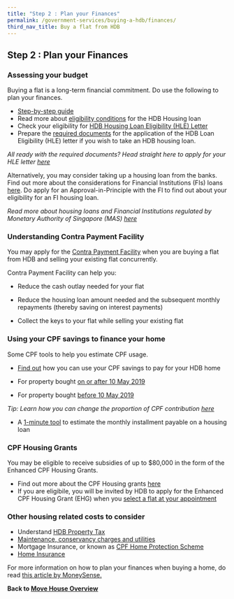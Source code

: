 ```yaml
---
title: "Step 2 : Plan your Finances"
permalink: /government-services/buying-a-hdb/finances/
third_nav_title: Buy a flat from HDB
---
```


## Step 2 : Plan your Finances

### Assessing your budget

Buying a flat is a long-term financial commitment. Do use the following to plan your finances.

- <a href="https://hdb.gov.sg/cs/infoweb/residential/financing-a-flat-purchase/step-by-step-guide-to-financial-planning" target="_blank">Step-by-step guide</a>
- Read more about <a href="https://hdb.gov.sg/cs/infoweb/residential/financing-a-flat-purchase/housing-loan-from-hdb/eligibility-conditions" target="_blank">eligibility conditions</a> for the HDB Housing loan
- Check your eligibility for <a href="https://services2.hdb.gov.sg/webapp/BP13EligCheck/BP13SHome?strSystem=CHECK" target="_blank">HDB Housing Loan Eligibility (HLE) Letter</a>
- Prepare the <a href="https://hdb.gov.sg/cs/infoweb/residential/financing-a-flat-purchase/housing-loan-from-hdb/income-guidelines-and-other-documents" target="_blank">required documents</a> for the application of the HDB Loan Eligibility (HLE) letter if you wish to take an HDB housing loan.

*All ready with the required documents? Head straight here to apply for your HLE letter <a href="https://services2.hdb.gov.sg/webapp/BP27AWHLEApplication/BP27SHome" target="_blank">here</a>*

Alternatively, you may consider taking up a housing loan from the banks. 
Find out more about the considerations for Financial Institutions (FIs) loans <a href="https://hdb.gov.sg/cs/infoweb/residential/financing-a-flat-purchase/housing-loan-from-banks" target="_blank">here</a>. Do apply for an Approval-in-Principle with the FI to find out about your eligibility for an FI housing loan.

*Read more about housing loans and Financial Institutions regulated by Monetary Authority of Singapore (MAS) <a href="https://www.moneysense.gov.sg/-/media/moneysense/media-article/about_home-loans_english.pdf?la=en&hash=BE9E0DE08401B8C017DE51856BC2DEF23050414C" target="_blank">here</a>*


### Understanding Contra Payment Facility
You may apply for the <a href="https://hdb.gov.sg/cs/infoweb/residential/financing-a-flat-purchase/housing-loan-from-hdb/contra-payment-facility-for-new-flats" target="_blank">Contra Payment Facility</a> when you are buying a flat from HDB and selling your existing flat concurrently. 

Contra Payment Facility can help you:
- Reduce the cash outlay needed for your flat

- Reduce the housing loan amount needed and the subsequent monthly repayments (thereby saving on interest payments)

- Collect the keys to your flat while selling your existing flat
    

### Using your CPF savings to finance your home

Some CPF tools to help you estimate CPF usage.

- <a href="https://www.cpf.gov.sg/Members/Schemes/schemes/housing/public-housing-scheme" target="_blank">Find out</a> how you can use your CPF savings to pay for your HDB home

- For property bought <a href="https://www.cpf.gov.sg/eSvc/Web/Schemes/CpfHousingUsage/Input1" target="_blank">on or after 10 May 2019</a>

- For property bought <a href="https://www.cpf.gov.sg/eSvc/Web/Schemes/CpfHousingWithdrawalLimits/CpfHousingWithdrawalLimits" target="_blank">before 10 May 2019</a>

*Tip: Learn how you can change the proportion of CPF contribution <a href="https://www.cpf.gov.sg/members/FAQ/schemes/housing/housing-scheme/FAQDetails?category=housing&group=Housing+Scheme&ajfaqid=2185620&folderid=11415" target="_blank">here</a>*

- A <a href="https://www.cpf.gov.sg/eSvc/Web/Schemes/MonthlyInstallment/MonthlyInstallmentCalculate" target="_blank">1-minute tool</a> to estimate the monthly installment payable on a housing loan


### CPF Housing Grants

You may be eligible to receive subsidies of up to $80,000 in the form of the Enhanced CPF Housing Grants. 

- Find out more about the CPF Housing grants <a href="https://www.hdb.gov.sg/cs/infoweb/residential/buying-a-flat/new/cpf-housing-grants-for-hdb-flats" target="_blank">here</a>
- If you are eligibile, you will be invited by HDB to apply for the Enhanced CPF Housing Grant (EHG) when you <a href="/government-services/buying-a-hdb/book-flat/" target="_blank">select a flat at your appointment</a>


### Other housing related costs to consider

- Understand <a href="https://www.iras.gov.sg/irashome/Property/Property-owners/Learning-the-basics/Essential-Property-Tax-Information-for-HDB-Flat-Owners" target="_blank">HDB Property Tax</a>
- <a href="https://www.hdb.gov.sg/cs/infoweb/residential/selling-a-flat/finance/costs-and-fees" target="_blank">Maintenance, conservancy charges and utilities</a>
- Mortgage Insurance, or known as <a href="https://www.cpf.gov.sg/Members/Schemes/schemes/housing/home-protection-scheme" target="_blank">CPF Home Protection Scheme</a>
- <a href="http://gia.org.sg/consumers/property.html" target="_blank">Home Insurance</a>

For more information on how to plan your finances when buying a home, do read <a href="https://www.moneysense.gov.sg/articles/2018/10/understand-the-costs-of-buying-a-home" target="_blank">this article by MoneySense.</a>

**Back to [Move House Overview](/government-services/move-house/overview/)**